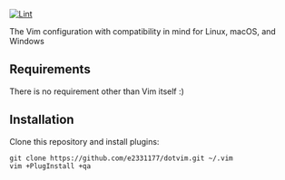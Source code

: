 [![Lint](https://github.com/e2331177/dotvim/actions/workflows/lint.yml/badge.svg)](https://github.com/e2331177/dotvim/actions/workflows/lint.yml)

The Vim configuration with compatibility in mind for Linux, macOS, and Windows

## Requirements

There is no requirement other than Vim itself :)

## Installation

Clone this repository and install plugins:

    git clone https://github.com/e2331177/dotvim.git ~/.vim
    vim +PlugInstall +qa
